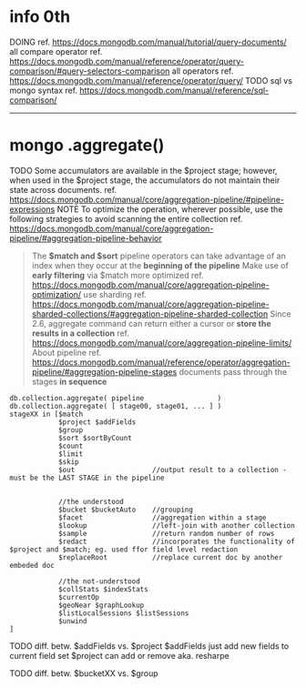 info 0th
===

DOING ref. https://docs.mongodb.com/manual/tutorial/query-documents/
  all compare operator
  ref. https://docs.mongodb.com/manual/reference/operator/query-comparison/#query-selectors-comparison
  all operators
  ref. https://docs.mongodb.com/manual/reference/operator/query/
TODO sql vs mongo syntax
ref. https://docs.mongodb.com/manual/reference/sql-comparison/


---


mongo .aggregate()
===

TODO Some accumulators are available in the $project stage; however, when used in the $project stage, the accumulators do not maintain their state across documents.
ref. https://docs.mongodb.com/manual/core/aggregation-pipeline/#pipeline-expressions
NOTE To optimize the operation, wherever possible, use the following strategies to avoid scanning the entire collection
ref. https://docs.mongodb.com/manual/core/aggregation-pipeline/#aggregation-pipeline-behavior
  > The **$match and $sort** pipeline operators can
    take advantage of an index when they occur at the **beginning of the pipeline**
  > Make use of **early filtering** via $match
  > more optimized ref. https://docs.mongodb.com/manual/core/aggregation-pipeline-optimization/
  > use sharding   ref. https://docs.mongodb.com/manual/core/aggregation-pipeline-sharded-collections/#aggregation-pipeline-sharded-collection
Since 2.6, aggregate command can return either a cursor or **store the results in a collection**
ref. https://docs.mongodb.com/manual/core/aggregation-pipeline-limits/
About pipeline
  ref. https://docs.mongodb.com/manual/reference/operator/aggregation-pipeline/#aggregation-pipeline-stages
  documents pass through the stages **in sequence**
  ```
  db.collection.aggregate( pipeline                  )
  db.collection.aggregate( [ stage00, stage01, ... ] )
  stageXX in [$match
              $project $addFields
              $group
              $sort $sortByCount
              $count
              $limit
              $skip
              $out                   //output result to a collection - must be the LAST STAGE in the pipeline

              
              //the understood
              $bucket $bucketAuto    //grouping
              $facet                 //aggregation within a stage
              $lookup                //left-join with another collection
              $sample                //return random number of rows
              $redact                //incorporates the functionality of $project and $match; eg. used ffor field level redaction
              $replaceRoot           //replace current doc by another embeded doc

              //the not-understood
              $collStats $indexStats
              $currentOp
              $geoNear $graphLookup
              $listLocalSessions $listSessions
              $unwind
  ]
  ```
  
  TODO diff. betw. $addFields vs. $project
     $addFields  just add new fields to current field set
     $project    can add or remove aka. resharpe
     
  TODO diff. betw. $bucketXX vs. $group
  